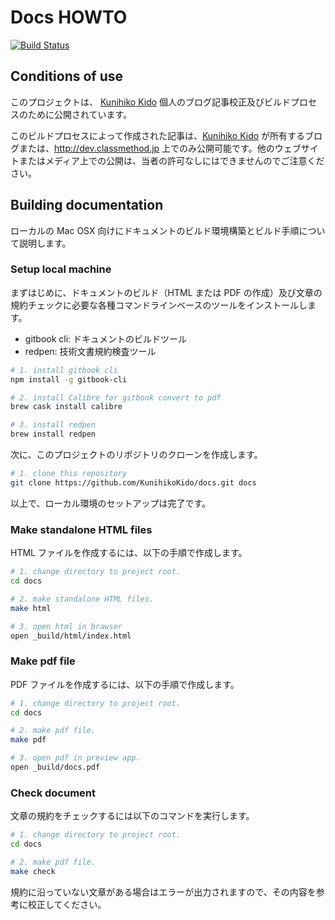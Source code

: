 # Docs HOWTO
[![Build Status](https://travis-ci.org/KunihikoKido/docs.svg?branch=master)](https://travis-ci.org/KunihikoKido/docs)

## Conditions of use
このプロジェクトは、 [Kunihiko Kido](https://github.com/KunihikoKido) 個人のブログ記事校正及びビルドプロセスのために公開されています。

このビルドプロセスによって作成された記事は、[Kunihiko Kido](https://github.com/KunihikoKido) が所有するブログまたは、http://dev.classmethod.jp 上でのみ公開可能です。他のウェブサイトまたはメディア上での公開は、当者の許可なしにはできませんのでご注意ください。

## Building documentation
ローカルの Mac OSX 向けにドキュメントのビルド環境構築とビルド手順について説明します。

### Setup local machine
まずはじめに、ドキュメントのビルド（HTML または PDF の作成）及び文章の規約チェックに必要な各種コマンドラインベースのツールをインストールします。

* gitbook cli: ドキュメントのビルドツール
* redpen: 技術文書規約検査ツール

```bash
# 1. install gitbook cli
npm install -g gitbook-cli

# 2. install Calibre for gitbook convert to pdf
brew cask install calibre

# 3. install redpen
brew install redpen
```

次に、このプロジェクトのリポジトリのクローンを作成します。

```bash
# 1. clone this repository
git clone https://github.com/KunihikoKido/docs.git docs
```

以上で、ローカル環境のセットアップは完了です。

### Make standalone HTML files
HTML ファイルを作成するには、以下の手順で作成します。

```bash
# 1. change directory to project root.
cd docs

# 2. make standalone HTML files.
make html

# 3. open html in brawser
open _build/html/index.html
```

### Make pdf file
PDF ファイルを作成するには、以下の手順で作成します。

```bash
# 1. change directory to project root.
cd docs

# 2. make pdf file.
make pdf

# 3. open pdf in preview app.
open _build/docs.pdf
```

### Check document
文章の規約をチェックするには以下のコマンドを実行します。

```bash
# 1. change directory to project root.
cd docs

# 2. make pdf file.
make check
```

規約に沿っていない文章がある場合はエラーが出力されますので、その内容を参考に校正してください。
